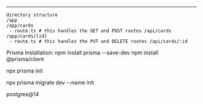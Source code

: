 -----------------
```
directory structure 
/app 
/app/cards
 - route.ts # this handles the GET and POST routes /api/cards
/app/cards/[id]
 - route.ts # this handles the PUT and DELETE routes /api/cards/:id
```


Prisma Installation: 
npm install prisma --save-dev
npm install @prisma/client

npx prisma init

npx prisma migrate dev --name init

postgres@14

